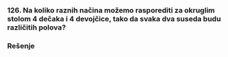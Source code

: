 ### 126. Na koliko raznih načina možemo rasporediti za okruglim stolom 4 dečaka i 4 devojčice, tako da svaka dva suseda budu različitih polova?

### Rešenje

